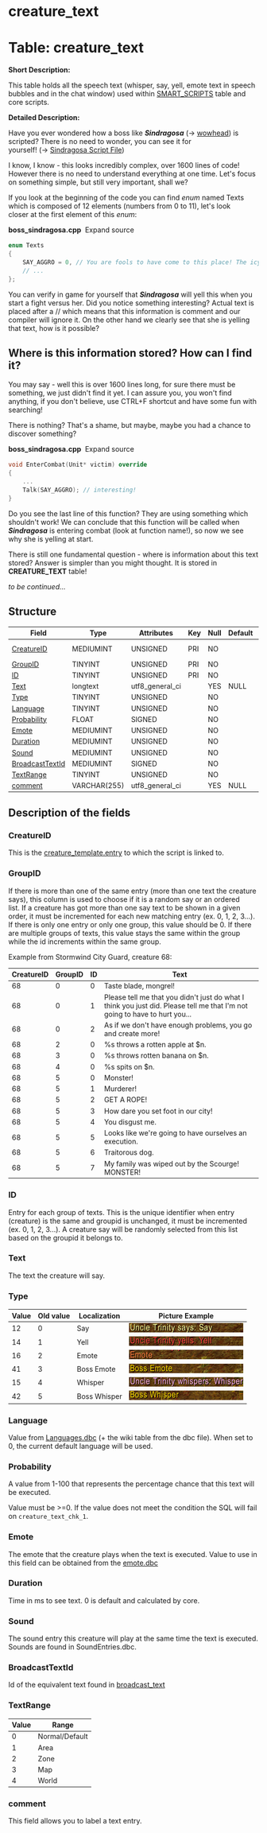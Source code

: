 # creature\_text

# Table: creature\_text

**Short Description:**

This table holds all the speech text (whisper, say, yell, emote text in speech bubbles and in the chat window) used within [SMART\_SCRIPTS](http://www.azerothcore.org/wiki/smart_scripts) table and core scripts.

**Detailed Description:**

Have you ever wondered how a boss like ***Sindragosa*** (→ [wowhead](http://www.wowhead.com/npc=36853/sindragosa)) is scripted? There is no need to wonder, you can see it for yourself! (→ [Sindragosa Script File](https://github.com/azerothcore/azerothcore-wotlk/blob/master/src/server/scripts/Northrend/IcecrownCitadel/boss_sindragosa.cpp))

I know, I know - this looks incredibly complex, over 1600 lines of code! However there is no need to understand everything at one time. Let's focus on something simple, but still very important, shall we? 

If you look at the beginning of the code you can find *enum* named Texts which is composed of 12 elements (numbers from 0 to 11), let's look closer at the first element of this *enum*:

**boss\_sindragosa.cpp**  Expand source

```cpp
enum Texts
{
    SAY_AGGRO = 0, // You are fools to have come to this place! The icy winds of Northrend will consume your souls!
    // ...
};
```

You can verify in game for yourself that ***Sindragosa*** will yell this when you start a fight versus her.
Did you notice something interesting? Actual text is placed after a // which means that this information is comment
and our compiler will ignore it. On the other hand we clearly see that she is yelling that text, how is it possible?

## Where is this information stored? How can I find it?

You may say - well this is over 1600 lines long, for sure there must be something, we just didn't find it yet.
I can assure you, you won't find anything, if you don't believe, use CTRL+F shortcut and have some fun with searching!

There is nothing? That's a shame, but maybe, maybe you had a chance to discover something?

**boss\_sindragosa.cpp**  Expand source

```cpp
void EnterCombat(Unit* victim) override
{
    ...
    Talk(SAY_AGGRO); // interesting!
}
```

Do you see the last line of this function? They are using something which shouldn't work!
We can conclude that this function will be called when ***Sindragosa*** is entering combat (look at function name!), so
now we see why she is yelling at start.

There is still one fundamental question - where is information about this text stored? Answer is
simpler than you might thought. It is stored in **CREATURE\_TEXT** table!

*to be continued...*

## Structure

| Field                 | Type         | Attributes      | Key | Null | Default | Extra | Comment                 |
|-----------------------|--------------|-----------------|-----|------|---------|-------|-------------------------|
| [CreatureID][1]       | MEDIUMINT | UNSIGNED        | PRI | NO   |         |       | creature_template entry |
| [GroupID][2]          | TINYINT   | UNSIGNED        | PRI | NO   |         |       |                         |
| [ID][3]               | TINYINT   | UNSIGNED        | PRI | NO   |         |       |                         |
| [Text][4]             | longtext     | utf8_general_ci |     | YES  | NULL    |       |                         |
| [Type][5]             | TINYINT   | UNSIGNED        |     | NO   |         |       |                         |
| [Language][6]         | TINYINT   | UNSIGNED        |     | NO   |         |       |                         |
| [Probability][7]      | FLOAT        | SIGNED          |     | NO   |         |       |                         |
| [Emote][8]            | MEDIUMINT | UNSIGNED        |     | NO   |         |       |                         |
| [Duration][9]         | MEDIUMINT | UNSIGNED        |     | NO   |         |       |                         |
| [Sound][10]           | MEDIUMINT | UNSIGNED        |     | NO   |         |       |                         |
| [BroadcastTextId][11] | MEDIUMINT | SIGNED          |     | NO   |         |       |                         |
| [TextRange][12]       | TINYINT   | UNSIGNED        |     | NO   |         |       |                         |
| [comment][13]         | VARCHAR(255) | utf8_general_ci |     | YES  | NULL    |       |                         |

[1]: #creatureid
[2]: #groupid
[3]: #id
[4]: #text
[5]: #type
[6]: #language
[7]: #probability
[8]: #emote
[9]: #duration
[10]: #sound
[11]: #broadcasttextid
[12]: #textrange
[13]: #comment

## Description of the fields

### CreatureID

This is the [creature\_template.entry](http://www.azerothcore.org/wiki/creature_template#creature_template-entry) to which the script is linked to.

### GroupID

If there is more than one of the same entry (more than one text the creature says), this column is used to choose if it is a random say or an ordered list. If a creature has got more than one say text to be shown in a given order, it must be incremented for each new matching entry (ex. 0, 1, 2, 3...). If there is only one entry or only one group, this value should be 0. If there are multiple groups of texts, this value stays the same within the group while the id increments within the same group.

Example from Stormwind City Guard, creature 68:

| CreatureID | GroupID | ID  | Text                                                                                                                       |
|------------|---------|-----|----------------------------------------------------------------------------------------------------------------------------|
| 68         | 0       | 0   | Taste blade, mongrel!                                                                                                      |
| 68         | 0       | 1   | Please tell me that you didn't just do what I think you just did. Please tell me that I'm not going to have to hurt you... |
| 68         | 0       | 2   | As if we don't have enough problems, you go and create more!                                                               |
| 68         | 2       | 0   | %s throws a rotten apple at $n.                                                                                            |
| 68         | 3       | 0   | %s throws rotten banana on $n.                                                                                             |
| 68         | 4       | 0   | %s spits on $n.                                                                                                            |
| 68         | 5       | 0   | Monster!                                                                                                                   |
| 68         | 5       | 1   | Murderer!                                                                                                                  |
| 68         | 5       | 2   | GET A ROPE!                                                                                                                |
| 68         | 5       | 3   | How dare you set foot in our city!                                                                                         |
| 68         | 5       | 4   | You disgust me.                                                                                                            |
| 68         | 5       | 5   | Looks like we're going to have ourselves an execution.                                                                     |
| 68         | 5       | 6   | Traitorous dog.                                                                                                            |
| 68         | 5       | 7   | My family was wiped out by the Scourge! MONSTER!                                                                           |

### ID

Entry for each group of texts. This is the unique identifier when entry (creature) is the same and groupid is unchanged, it must be incremented (ex. 0, 1, 2, 3...). A creature say will be randomly selected from this list based on the groupid it belongs to.

### Text

The text the creature will say.

### Type

| Value | Old value | Localization | Picture Example                               |
|-------|-----------|--------------|-----------------------------------------------|
| 12    | 0         | Say          | ![Say](../assets/images/Say.png)                 |
| 14    | 1         | Yell         | ![Yell](../assets/images/Yell.png)               |
| 16    | 2         | Emote        | ![Emote](../assets/images/Emote.png)             |
| 41    | 3         | Boss Emote   | ![BossEmote](../assets/images/BossEmote.png)     |
| 15    | 4         | Whisper      | ![Whisper](../assets/images/Whisper.png)         |
| 42    | 5         | Boss Whisper | ![BossWhisper](../assets/images/BossWhisper.png) |

### Language

Value from [Languages.dbc](Languages) (+ the wiki table from the dbc file). When set to 0, the current default language will be used.

### Probability

A value from 1-100 that represents the percentage chance that this text will be executed.

Value must be >=0. If the value does not meet the condition the SQL will fail on `creature_text_chk_1`.

### Emote

The emote that the creature plays when the text is executed. Value to use in this field can be obtained from the [emote.dbc](Emotes)

### Duration

Time in ms to see text.
0 is default and calculated by core.

### Sound

The sound entry this creature will play at the same time the text is executed. Sounds are found in SoundEntries.dbc.

### BroadcastTextId

Id of the equivalent text found in [broadcast\_text](broadcast-text)

### TextRange

| Value | Range          |
|-------|----------------|
| 0     | Normal/Default |
| 1     | Area           |
| 2     | Zone           |
| 3     | Map            |
| 4     | World          |

### comment

This field allows you to label a text entry.
